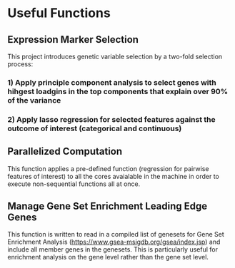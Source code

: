 # Useful Functions 

##  Expression Marker Selection  
This project introduces genetic variable selection by a two-fold selection process: 
### 1) Apply principle component analysis to select genes with hihgest loadgins in the top components that explain over 90% of the variance  
### 2) Apply lasso regression for selected features against the outcome of interest (categorical and continuous)

## Parallelized Computation 
This function applies a pre-defined function (regression for pairwise features of interest) to all the cores avaialable in the machine in order to execute non-sequential functions all at once.

## Manage Gene Set Enrichment Leading Edge Genes
This function is written to read in a compiled list of genesets for Gene Set Enrichment Analysis (https://www.gsea-msigdb.org/gsea/index.jsp) and include all member genes in the genesets. This is particularly useful for enrichment analysis on the gene level rather than the gene set level.
